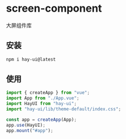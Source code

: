# screen-component
大屏组件库

## 安装

```bash
npm i hay-ui@latest
```

## 使用

```js
import { createApp } from "vue";
import App from "./App.vue";
import HayUI from "hay-ui";
import "hay-ui/lib/theme-default/index.css";

const app = createApp(App);
app.use(HayUI);
app.mount("#app");
```

